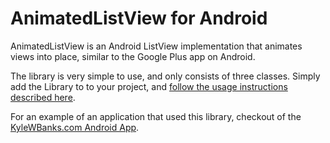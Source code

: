 AnimatedListView for Android
============================

AnimatedListView is an Android ListView implementation that animates views into place, similar to the Google Plus app on Android.

The library is very simple to use, and only consists of three classes. Simply add the Library to to your project, and [follow the usage instructions described here](http://kylewbanks.com/post/show/Open-Sourced-AnimatedListView-Android-Library).

For an example of an application that used this library, checkout of the [KyleWBanks.com Android App](https://github.com/KyleBanks/kylewbanks.com-AndroidApp).
